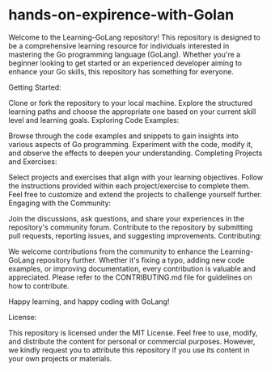 # hands-on-expirence-with-Golan
Welcome to the Learning-GoLang repository! This repository is designed to be a comprehensive learning resource for individuals interested in mastering the Go programming language (GoLang). Whether you're a beginner looking to get started or an experienced developer aiming to enhance your Go skills, this repository has something for everyone.


Getting Started:

Clone or fork the repository to your local machine.
Explore the structured learning paths and choose the appropriate one based on your current skill level and learning goals.
Exploring Code Examples:

Browse through the code examples and snippets to gain insights into various aspects of Go programming.
Experiment with the code, modify it, and observe the effects to deepen your understanding.
Completing Projects and Exercises:

Select projects and exercises that align with your learning objectives.
Follow the instructions provided within each project/exercise to complete them.
Feel free to customize and extend the projects to challenge yourself further.
Engaging with the Community:

Join the discussions, ask questions, and share your experiences in the repository's community forum.
Contribute to the repository by submitting pull requests, reporting issues, and suggesting improvements.
Contributing:

We welcome contributions from the community to enhance the Learning-GoLang repository further. Whether it's fixing a typo, adding new code examples, or improving documentation, every contribution is valuable and appreciated. Please refer to the CONTRIBUTING.md file for guidelines on how to contribute.

Happy learning, and happy coding with GoLang!


License:

This repository is licensed under the MIT License. Feel free to use, modify, and distribute the content for personal or commercial purposes. However, we kindly request you to attribute this repository if you use its content in your own projects or materials.
